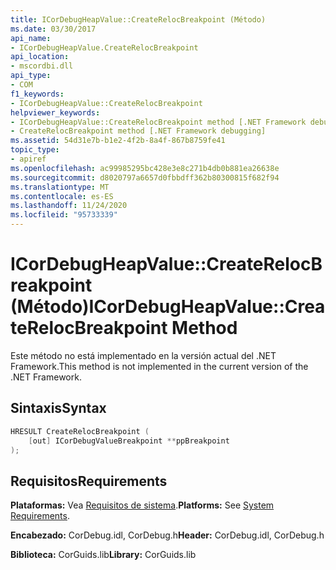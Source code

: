 ```yaml
---
title: ICorDebugHeapValue::CreateRelocBreakpoint (Método)
ms.date: 03/30/2017
api_name:
- ICorDebugHeapValue.CreateRelocBreakpoint
api_location:
- mscordbi.dll
api_type:
- COM
f1_keywords:
- ICorDebugHeapValue::CreateRelocBreakpoint
helpviewer_keywords:
- ICorDebugHeapValue::CreateRelocBreakpoint method [.NET Framework debugging]
- CreateRelocBreakpoint method [.NET Framework debugging]
ms.assetid: 54d31e7b-b1e2-4f2b-8a4f-867b8759fe41
topic_type:
- apiref
ms.openlocfilehash: ac99985295bc428e3e8c271b4db0b881ea26638e
ms.sourcegitcommit: d8020797a6657d0fbbdff362b80300815f682f94
ms.translationtype: MT
ms.contentlocale: es-ES
ms.lasthandoff: 11/24/2020
ms.locfileid: "95733339"
---
```

# <a name="icordebugheapvaluecreaterelocbreakpoint-method"></a><span data-ttu-id="376d1-102">ICorDebugHeapValue::CreateRelocBreakpoint (Método)</span><span class="sxs-lookup"><span data-stu-id="376d1-102">ICorDebugHeapValue::CreateRelocBreakpoint Method</span></span>

<span data-ttu-id="376d1-103">Este método no está implementado en la versión actual del .NET Framework.</span><span class="sxs-lookup"><span data-stu-id="376d1-103">This method is not implemented in the current version of the .NET Framework.</span></span>  
  
## <a name="syntax"></a><span data-ttu-id="376d1-104">Sintaxis</span><span class="sxs-lookup"><span data-stu-id="376d1-104">Syntax</span></span>  
  
```cpp  
HRESULT CreateRelocBreakpoint (  
    [out] ICorDebugValueBreakpoint **ppBreakpoint  
);  
```  
  
## <a name="requirements"></a><span data-ttu-id="376d1-105">Requisitos</span><span class="sxs-lookup"><span data-stu-id="376d1-105">Requirements</span></span>  

 <span data-ttu-id="376d1-106">**Plataformas:** Vea [Requisitos de sistema](../../get-started/system-requirements.md).</span><span class="sxs-lookup"><span data-stu-id="376d1-106">**Platforms:** See [System Requirements](../../get-started/system-requirements.md).</span></span>  
  
 <span data-ttu-id="376d1-107">**Encabezado:** CorDebug.idl, CorDebug.h</span><span class="sxs-lookup"><span data-stu-id="376d1-107">**Header:** CorDebug.idl, CorDebug.h</span></span>  
  
 <span data-ttu-id="376d1-108">**Biblioteca:** CorGuids.lib</span><span class="sxs-lookup"><span data-stu-id="376d1-108">**Library:** CorGuids.lib</span></span>
